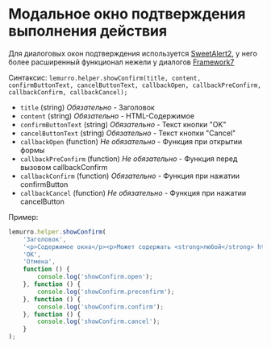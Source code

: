# Модальное окно подтверждения выполнения действия
Для диалоговых окон подтверждения используется [SweetAlert2](https://sweetalert2.github.io), у него более расширенный функционал нежели у диалогов [Framework7](http://framework7.io)

Синтаксис: `lemurro.helper.showConfirm(title, content, confirmButtonText, cancelButtonText, callbackOpen, callbackPreConfirm, callbackConfirm, callbackCancel);`
- `title` (string) *Обязательно* - Заголовок
- `content` (string) *Обязательно* - HTML-Содержимое
- `confirmButtonText` (string) *Обязательно* - Текст кнопки "OK"
- `cancelButtonText` (string) *Обязательно* - Текст кнопки "Cancel"
- `callbackOpen` (function) *Не обязательно* - Функция при открытии формы
- `callbackPreConfirm` (function) *Не обязательно* - Функция перед вызовом callbackConfirm
- `callbackConfirm` (function) *Обязательно* - Функция при нажатии confirmButton
- `callbackCancel` (function) *Не обязательно* - Функция при нажатии cancelButton

Пример:
```js
lemurro.helper.showConfirm(
    'Заголовок',
    '<p>Содержимое окна</p><p>Может содержать <strong>любой</strong> html-код</p>',
    'OK',
    'Отмена',
    function () {
        console.log('showConfirm.open');
    }, function () {
        console.log('showConfirm.preconfirm');
    }, function () {
        console.log('showConfirm.confirm');
    }, function () {
        console.log('showConfirm.cancel');
    }
);
```